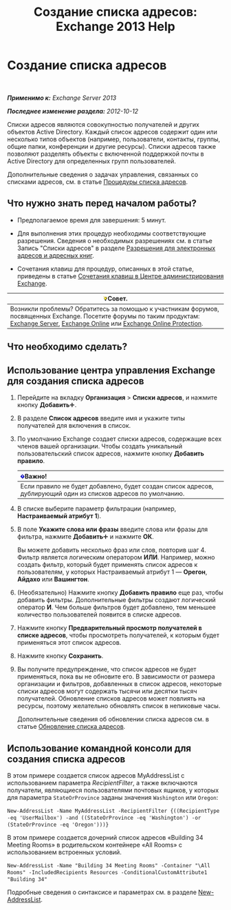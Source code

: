 ﻿---
title: 'Создание списка адресов: Exchange 2013 Help'
TOCTitle: Создание списка адресов
ms:assetid: e86ba1b7-c41c-4050-bc29-13996cf53c59
ms:mtpsurl: https://technet.microsoft.com/ru-ru/library/Bb125036(v=EXCHG.150)
ms:contentKeyID: 50489398
ms.date: 05/22/2018
mtps_version: v=EXCHG.150
f1_keywords:
- Microsoft.Exchange.Management.SnapIn.Esm.OrganizationConfiguration.Mailbox.NewAddressListWizardForm.AddressListIntroductionPage
ms.translationtype: MT
---

# Создание списка адресов

 

_**Применимо к:** Exchange Server 2013_

_**Последнее изменение раздела:** 2012-10-12_

Списки адресов являются совокупностью получателей и других объектов Active Directory. Каждый список адресов содержит один или несколько типов объектов (например, пользователи, контакты, группы, общие папки, конференции и другие ресурсы). Списки адресов также позволяют разделять объекты с включенной поддержкой почты в Active Directory для определенных групп пользователей.

Дополнительные сведения о задачах управления, связанных со списками адресов, см. в статье [Процедуры списка адресов](address-list-procedures-exchange-2013-help.md).

## Что нужно знать перед началом работы?

  - Предполагаемое время для завершения: 5 минут.

  - Для выполнения этих процедур необходимы соответствующие разрешения. Сведения о необходимых разрешениях см. в статье Запись "Списки адресов" в разделе [Разрешения для электронных адресов и адресных книг](email-address-and-address-book-permissions-exchange-2013-help.md).

  - Сочетания клавиш для процедур, описанных в этой статье, приведены в статье [Сочетания клавиш в Центре администрирования Exchange](keyboard-shortcuts-in-the-exchange-admin-center-exchange-online-protection-help.md).

<table>
<thead>
<tr class="header">
<th><img src="images/Bb124558.tip(EXCHG.150).gif" title="Совет" alt="Совет" />Совет.</th>
</tr>
</thead>
<tbody>
<tr class="odd">
<td>Возникли проблемы? Обратитесь за помощью к участникам форумов, посвященных Exchange. Посетите форумы по таким продуктам: <a href="https://go.microsoft.com/fwlink/p/?linkid=60612">Exchange Server</a>, <a href="https://go.microsoft.com/fwlink/p/?linkid=267542">Exchange Online</a> или <a href="https://go.microsoft.com/fwlink/p/?linkid=285351">Exchange Online Protection</a>.</td>
</tr>
</tbody>
</table>


## Что необходимо сделать?

## Использование центра управления Exchange для создания списка адресов

1.  Перейдите на вкладку **Организация** \> **Списки адресов**, и нажмите кнопку **Добавить**![Значок добавления](images/JJ218640.c1e75329-d6d7-4073-a27d-498590bbb558(EXCHG.150).gif "Значок добавления").

2.  В разделе **Список адресов** введите имя и укажите типы получателей для включения в список.

3.  По умолчанию Exchange создает списки адресов, содержащие всех членов вашей организации. Чтобы создать уникальный пользовательский список адресов, нажмите кнопку **Добавить правило**.
    
    <table>
    <thead>
    <tr class="header">
    <th><img src="images/Dd876857.important(EXCHG.150).gif" title="Важно" alt="Важно" />Важно!</th>
    </tr>
    </thead>
    <tbody>
    <tr class="odd">
    <td>Если правило не будет добавлено, будет создан список адресов, дублирующий один из списков адресов по умолчанию.</td>
    </tr>
    </tbody>
    </table>


4.  В списке выберите параметр фильтрации (например, **Настраиваемый атрибут 1**).

5.  В поле **Укажите слова или фразы** введите слова или фразы для фильтра, нажмите **Добавить**![Значок добавления](images/JJ218640.c1e75329-d6d7-4073-a27d-498590bbb558(EXCHG.150).gif "Значок добавления") и нажмите **ОК**.
    
    Вы можете добавить несколько фраз или слов, повторив шаг 4. Фильтр является логическим оператором **ИЛИ**. Например, можно создать фильтр, который будет применять список адресов к пользователям, у которых Настраиваемый атрибут 1 — **Орегон**, **Айдахо** или **Вашингтон**.

6.  (Необязательно) Нажмите кнопку **Добавить правило** еще раз, чтобы добавить фильтры. Дополнительные фильтры создают логический оператор **И**. Чем больше фильтров будет добавлено, тем меньшее количество пользователей появится в списке адресов.

7.  Нажмите кнопку **Предварительный просмотр получателей в списке адресов**, чтобы просмотреть получателей, к которым будет применяться этот список адресов.

8.  Нажмите кнопку **Сохранить**.

9.  Вы получите предупреждение, что список адресов не будет применяться, пока вы не обновите его. В зависимости от размера организации и фильтров, добавленных в список адресов, некоторые списки адресов могут содержать тысячи или десятки тысяч получателей. Обновление списков адресов может повлиять на ресурсы, поэтому желательно обновлять список в непиковые часы.
    
    Дополнительные сведения об обновлении списка адресов см. в статье [Обновление списка адресов](update-an-address-list-exchange-2013-help.md).

## Использование командной консоли для создания списка адресов

В этом примере создается список адресов MyAddressList с использованием параметра *RecipientFilter*, а также включаются получатели, являющиеся пользователями почтовых ящиков, у которых для параметра `StateOrProvince` заданы значения `Washington` или `Oregon`:

    New-AddressList -Name MyAddressList -RecipientFilter {((RecipientType -eq 'UserMailbox') -and ((StateOrProvince -eq 'Washington') -or (StateOrProvince -eq 'Oregon')))}

В этом примере создается дочерний список адресов «Building 34 Meeting Rooms» в родительском контейнере «All Rooms» с использованием встроенных условий.

    New-AddressList -Name "Building 34 Meeting Rooms" -Container "\All Rooms" -IncludedRecipients Resources -ConditionalCustomAttribute1 "Building 34"

Подробные сведения о синтаксисе и параметрах см. в разделе [New-AddressList](https://technet.microsoft.com/ru-ru/library/aa996912\(v=exchg.150\)).

